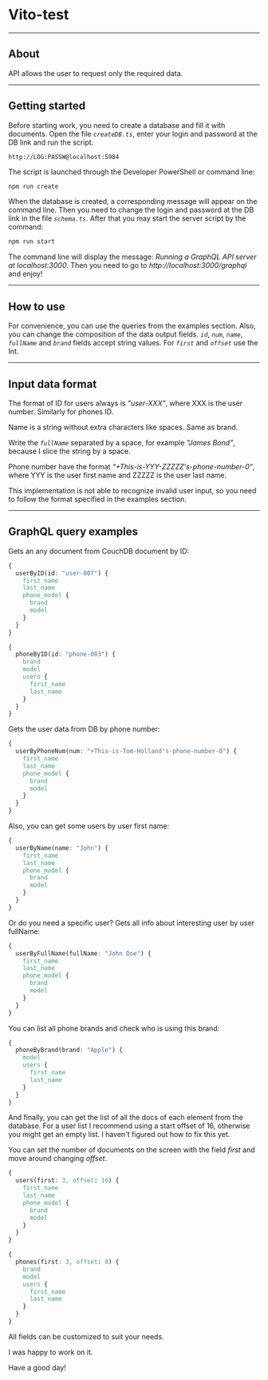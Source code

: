 # Vito-test
____

## About
API allows the user to request only the required data.
____
## Getting started
Before starting work, you need to create a database and fill it with documents. Open the file *`createDB.ts`*, enter your login and password at the DB link and run the script.

`http://LOG:PASSW@localhost:5984`

The script is launched through the Developer PowerShell or command line:
```c#
npm run create
```
When the database is created, a corresponding message will appear on the command line.
Then you need to change the login and password at the DB link in the file *`schema.ts`*.
After that you may start the server script by the command:
```c#
npm run start
```
The command line will display the message: *Running a GraphQL API server at localhost:3000*.
Then you need to go to *http://localhost:3000/graphql* and enjoy!
____
## How to use
For convenience, you can use the queries from the examples section. Also, you can change the composition of the data output fields.
*`id`*, *`num`*, *`name`*, *`fullName`* and *`brand`* fields accept string values. For *`first`* and *`offset`* use the Int.
____
## Input data format
The format of ID for users always is *"user-XXX"*, where XXX is the user number. Similarly for phones ID.

Name is a string without extra characters like spaces. Same as brand.

Write the *`fullName`* separated by a space, for example *"James Bond"*, because I slice the string by a space.

Phone number have the format *"+This-is-YYY-ZZZZZ's-phone-number-0"*, where YYY is the user first name and ZZZZZ is the user last name.

This implementation is not able to recognize invalid user input, so you need to follow the format specified in the examples section.
____
## GraphQL query examples
Gets an any document from CouchDB document by ID:
```css
{
  userByID(id: "user-007") {
    first_name
    last_name
    phone_model {
      brand
      model
    }
  }
}

{
  phoneByID(id: "phone-003") {
    brand
    model
    users {
      first_name
      last_name
    }
  }
}
```
Gets the user data from DB by phone number:
```css
{
  userByPhoneNum(num: "+This-is-Tom-Holland's-phone-number-0") {
    first_name
    last_name
    phone_model {
      brand
      model
    }
  }
}
```
Also, you can get some users by user first name:
```css
{
  userByName(name: "John") {
    first_name
    last_name
    phone_model {
      brand
      model
    }
  }
}
```
Or do you need a specific user? Gets all info about interesting user by user fullName:
```css
{
  userByFullName(fullName: "John Doe") {
    first_name
    last_name
    phone_model {
      brand
      model
    }
  }
}
```
You can list all phone brands and check who is using this brand:
```css
{
  phoneByBrand(brand: "Apple") {
    model
    users {
      first_name
      last_name
    }
  }
}
```
And finally, you can get the list of all the docs of each element from the database. For a user list I recommend using a start offset of 16, otherwise you might get an empty list. I haven't figured out how to fix this yet.

You can set the number of documents on the screen with the field *first* and move around changing *offset*.
```css
{
  users(first: 3, offset: 16) {
    first_name
    last_name
    phone_model {
      brand
      model
    }
  }
}

{
  phones(first: 3, offset: 0) {
    brand
    model
    users {
      first_name
      last_name
    }
  }
}
```
All fields can be customized to suit your needs.

I was happy to work on it.

Have a good day!